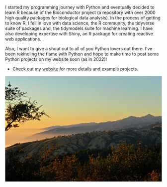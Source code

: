 I started my programming journey with Python and eventually decided to learn R because of the Bioconductor project (a repository with over 2000 high quality packages for biological data analysis). In the process of getting to know
R, I fell in love with data science, the R community, the tidyverse suite of packages and,
the tidymodels suite for machine learning. I have also developing expertise with Shiny, an R package for creating reactive web applications.

Also, I want to give a shout out to all of you Python lovers out there. I've been rekindling the flame with Python and hope to make time to post some Python projects on my website soon (as in 2022)!

- Check out my [website](https://www.gabemednick.com/) for more details and example projects.

![Big Sur!](https://github.com/gmednick/gmednick/blob/master/big_sur.jpg "Big Sur")



